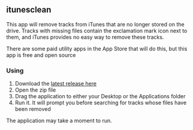 ## itunesclean

This app will remove tracks from iTunes that are no longer stored on the drive. Tracks with missing files contain the exclamation mark icon next to them, and iTunes provides no easy way to remove these tracks.

There are some paid utility apps in the App Store that will do this, but this app is free and open source

### Using

 1. Download the [latest release here](https://github.com/nikcub/itunesclean/raw/master/dist/itunesclean.zip)
 2. Open the zip file
 3. Drag the application to either your Desktop or the Applications folder
 4. Run it. It will prompt you before searching for tracks whose files have been removed

The application may take a moment to run.